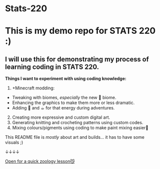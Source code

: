 # Stats-220
# This is my demo repo for STATS 220 :)
## I will use this for demonstrating my process of learning coding in STATS 220.
**Things I want to experiment with using coding knowledge:**

<!--- numbered lists --->
1. +Minecraft modding:
<!--- unordered lists --->
* Tweaking with biomes, *especially* the new 🌸 biome.
* Enhancing the graphics to make them more or less dramatic.
* Adding 🍵 and ☕︎ for that energy during adventures.
2. Creating more expressive and custom digital art.
3. Generating knitting and crocheting patterns using custom codes.
4. Mixing colours/pigments using coding to make paint mixing easier🎨 

This README file is *mostly* about art and builds... it has to have some visuals ;)

↓↓↓↓

[Open for a quick zoology lesson😼](https://minecraft.wiki/w/Cat)
